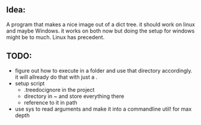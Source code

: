 ## Idea: 
A program that makes a nice image out of a dict tree.
it should work on linux and maybe Windows. 
it works on both now but doing the setup for windows might be to much. Linux has precedent.

## TODO:
- figure out how to execute in a folder and use that directory accordingly.
    it will allready do that with just a .
- setup script
    - .treedocignore in the project
    - directory in ~ and store everything there
    - reference to it in path
- use sys to read arguments and make it into a commandline util! for max depth
